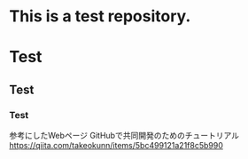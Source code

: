 # This is a test repository.
# Test
## Test
### Test

参考にしたWebページ
GitHubで共同開発のためのチュートリアル
https://qiita.com/takeokunn/items/5bc499121a21f8c5b990
